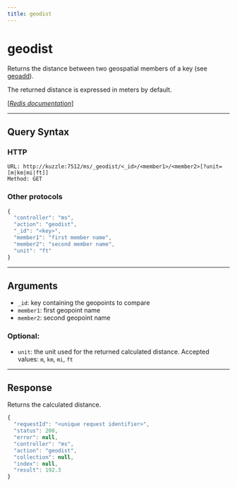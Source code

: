 ```yaml
---
title: geodist
---
```


# geodist

<SinceBadge version="1.0.0" />

Returns the distance between two geospatial members of a key (see [geoadd](/core/1/api/api-reference/controller-memory-storage/geoadd/)).

The returned distance is expressed in meters by default.

[[_Redis documentation_]](https://redis.io/commands/geodist)

---

## Query Syntax

### HTTP

```http
URL: http://kuzzle:7512/ms/_geodist/<_id>/<member1>/<member2>[?unit=[m|km|mi|ft]]
Method: GET
```

### Other protocols

```javascript
{
  "controller": "ms",
  "action": "geodist",
  "_id": "<key>",
  "member1": "first member name",
  "member2": "second member name",
  "unit": "ft"
}
```

---

## Arguments

- `_id`: key containing the geopoints to compare
- `member1`: first geopoint name
- `member2`: second geopoint name

### Optional:

- `unit`: the unit used for the returned calculated distance. Accepted values: `m`, `km`, `mi`, `ft`

---

## Response

Returns the calculated distance.

```javascript
{
  "requestId": "<unique request identifier>",
  "status": 200,
  "error": null,
  "controller": "ms",
  "action": "geodist",
  "collection": null,
  "index": null,
  "result": 192.3
}
```
